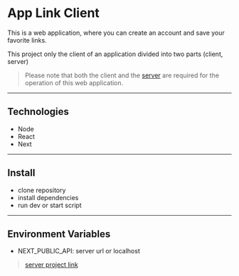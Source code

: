 # App Link Client

This is a web application, where you can create an account and save your favorite links.

This project only the client of an application divided into two parts (client, server)

> Please note that both the client and the [server](https://github.com/joel-CM/links-server.git) are required for the operation of this web application.

---

## Technologies

- Node
- React
- Next

---

## Install

- clone repository
- install dependencies
- run dev or start script

---

## Environment Variables

- NEXT_PUBLIC_API: server url or localhost

> [server project link](https://github.com/joel-CM/links-server.git)
